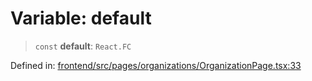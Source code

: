 # Variable: default

> `const` **default**: `React.FC`

Defined in: [frontend/src/pages/organizations/OrganizationPage.tsx:33](https://github.com/lsendel/sass/blob/ca8b2b87627589617e0de57047e1f50d53e78078/frontend/src/pages/organizations/OrganizationPage.tsx#L33)
